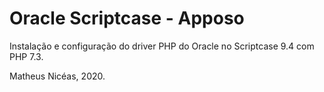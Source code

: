 # Oracle Scriptcase - Apposo

Instalação e configuração do driver PHP do Oracle no Scriptcase 9.4 com PHP 7.3.

Matheus Nicéas, 2020.
